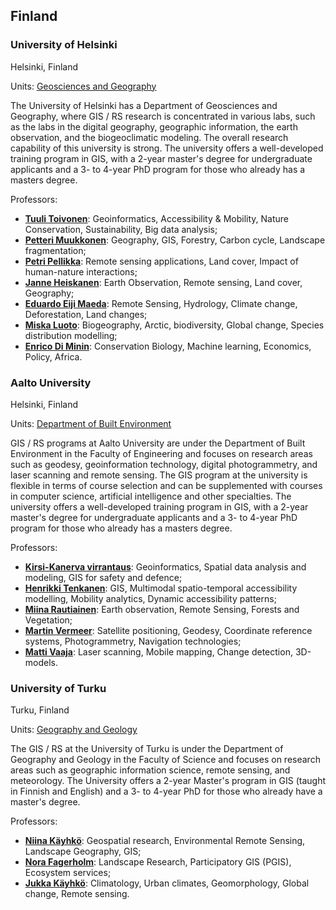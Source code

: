 ## Finland

### University of Helsinki

 Helsinki, Finland

Units: [Geosciences and Geography](https://www.helsinki.fi/en/faculty-of-science/faculty/geosciences-and-geography)

The University of Helsinki has a Department of Geosciences and Geography, where GIS / RS research is concentrated in various labs, such as the labs in the digital geography, geographic information, the earth observation, and the biogeoclimatic modeling. The overall research capability of this university is strong. The university offers a well-developed training program in GIS, with a 2-year master's degree for undergraduate applicants and a 3- to 4-year PhD program for those who already has a masters degree.

Professors:

- **[Tuuli Toivonen](https://researchportal.helsinki.fi/en/persons/tuuli-toivonen)**: Geoinformatics, Accessibility & Mobility, Nature Conservation, Sustainability, Big data analysis;
- **[Petteri Muukkonen](https://researchportal.helsinki.fi/en/persons/petteri-muukkonen)**: Geography, GIS, Forestry, Carbon cycle, Landscape fragmentation;
- **[Petri Pellikka](https://researchportal.helsinki.fi/en/persons/petri-pellikka)**: Remote sensing applications, Land cover, Impact of human-nature interactions;
- **[Janne Heiskanen](https://researchportal.helsinki.fi/en/persons/janne-heiskanen)**: Earth Observation, Remote sensing, Land cover, Geography;
- **[Eduardo Eiji Maeda](https://researchportal.helsinki.fi/en/persons/eduardo-maeda)**: Remote Sensing, Hydrology, Climate change, Deforestation, Land changes;
- **[Miska Luoto](https://researchportal.helsinki.fi/en/persons/miska-luoto)**: Biogeography, Arctic, biodiversity, Global change, Species distribution modelling;
- **[Enrico Di Minin](https://researchportal.helsinki.fi/en/persons/enrico-di-minin)**: Conservation Biology, Machine learning, Economics, Policy, Africa.

### Aalto University

 Helsinki, Finland

Units: [Department of Built Environment](https://www.aalto.fi/en/department-of-built-environment/geoinformatics)

GIS / RS programs at Aalto University are under the Department of Built Environment in the Faculty of Engineering and focuses on research areas such as geodesy, geoinformation technology, digital photogrammetry, and laser scanning and remote sensing. The GIS program at the university is flexible in terms of course selection and can be supplemented with courses in computer science, artificial intelligence and other specialties. The university offers a well-developed training program in GIS, with a 2-year master's degree for undergraduate applicants and a 3- to 4-year PhD program for those who already has a masters degree.

Professors:

- **[Kirsi-Kanerva virrantaus](https://research.aalto.fi/en/persons/kirsi-kanerva-virrantaus)**: Geoinformatics, Spatial data analysis and modeling, GIS for safety and defence;
- **[Henrikki Tenkanen](https://people.aalto.fi/henrikki.tenkanen)**: GIS, Multimodal spatio-temporal accessibility modelling, Mobility analytics, Dynamic accessibility patterns;
- **[Miina Rautiainen](https://people.aalto.fi/miina.a.rautiainen)**: Earth observation, Remote Sensing, Forests and Vegetation;
- **[Martin Vermeer](https://people.aalto.fi/martin.vermeer)**: Satellite positioning, Geodesy, Coordinate reference systems, Photogrammetry, Navigation technologies;
- **[Matti Vaaja](https://people.aalto.fi/matti.t.vaaja)**: Laser scanning, Mobile mapping, Change detection, 3D-models.

### University of Turku

Turku, Finland

Units: [Geography and Geology](https://www.utu.fi/en/university/faculty-of-science/geography-and-geology)

The GIS / RS at the University of Turku is under the Department of Geography and Geology in the Faculty of Science and focuses on research areas such as geographic information science, remote sensing, and meteorology. The University offers a 2-year Master's program in GIS (taught in Finnish and English) and a 3- to 4-year PhD for those who already have a master's degree.

Professors:

- **[Niina Käyhkö](https://www.utu.fi/en/people/niina-kayhko)**: Geospatial research, Environmental Remote Sensing, Landscape Geography, GIS;
- **[Nora Fagerholm](https://www.utu.fi/en/people/nora-fagerholm)**: Landscape Research, Participatory GIS (PGIS), Ecosystem services;
- **[Jukka Käyhkö](https://www.utu.fi/en/people/jukka-kayhko)**: Climatology, Urban climates, Geomorphology, Global change, Remote sensing.
